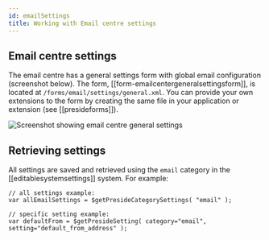 ```yaml
---
id: emailSettings
title: Working with Email centre settings
---
```


## Email centre settings

The email centre has a general settings form with global email configuration (screenshot below). The form, [[form-emailcentergeneralsettingsform]], is located at `/forms/email/settings/general.xml`. You can provide your own extensions to the form by creating the same file in your application or extension (see [[presideforms]]).

![Screenshot showing email centre general settings](images/screenshots/emailSettingsForm.png)

## Retrieving settings

All settings are saved and retrieved using the `email` category in the [[editablesystemsettings]] system. For example:

```luceescript
// all settings example:
var allEmailSettings = $getPresideCategorySettings( "email" );

// specific setting example:
var defaultFrom = $getPresideSetting( category="email", setting="default_from_address" );
```

